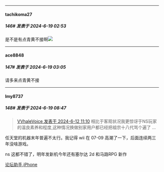 ﻿
*****

####  tachikoma27  
##### 146#       发表于 2024-6-19 02:53

是不是有点青黄不接啊<img src="https://static.saraba1st.com/image/smiley/face2017/053.png" referrerpolicy="no-referrer">


*****

####  ace8848  
##### 147#       发表于 2024-6-19 03:05

请多来点青黄不接


*****

####  lmy8737  
##### 148#       发表于 2024-6-19 08:47

<blockquote><a href="httphttps://bbs.saraba1st.com/2b/forum.php?mod=redirect&amp;goto=findpost&amp;pid=65205265&amp;ptid=2187149" target="_blank">VVhaleVoice 发表于 2024-6-12 11:10</a>
相比于客观状况我更惊讶于NS玩家的温良素养和程度,这种情况换做别家用户都已经把祖宗十八代骂个遍了 ...</blockquote>
任天堂的机器末年普遍不太行。我记得 wii 在 07-09 高潮了一下，后面连续两三年没啥游戏。

ns 这都不错了，明年发新机今年还有塞尔达 2d 和马路RPG 新作

[论坛助手,iPhone](https://bbs.saraba1st.com/2b/forum.php?mod=viewthread&amp;tid=2029836)

